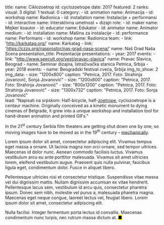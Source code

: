 title:
    name: Ciklozoetrop
id: cyclozoetrope
date: 2017
featured: 2
ranks:
    visual: 3
    digital: 1
    textual: 0
category: 
    - id: animation
      name: Animacija
    - id: workshop
      name: Radionica
    - id: installation
      name: Instalacije + performansi
    - id: interactive
      name: Interaktivna umetnost + dizajn
role:
    - id: maker
      name: Mejker koautor
    - id: educator
      name: Edukator
    - id: animator
      name: Animator
medium:
    - id: installation
      name: Mašina za instalacije
    - id: performance
      name: Performans
    - id: workshop
      name: Radionica
team:
    - link: 'http://karkatag.org/'
      name: Karkatag
    - link: 'https://czzs.org/nasprostor/nas-grad-nasa-scena/'
      name: Naš Grad Naša Scena
presentation_title: Prezentacije
presentations:
    - year: 2017
      events:
        - link: "http://www.seecult.org/vest/pravac-slavica"
          name: Pravac Slavica, Beograd
        - name: Seminar dizajna, Istraživačka stanica Petnica, Srbija
    - year: 2018
      events:
        - name: Beogradski festival cveća, Srbija
img_to_show: 2       
img_data:
    - size: "1200x800"
      caption: "Petnica, 2017. Foto: Strahinja Jovanović, Sonja Jovanović"
    - size: "1200x800"
      caption: "Petnica, 2017. Foto: Strahinja Jovanović"
    - size: "800x1200"
      caption: "Petnica, 2017. Foto: Strahinja Jovanović"
    - size: "1300x732"
      caption: "Petnica, 2017. Foto: Sonja Jovanović"   
lead: "Napisati na srpskom: Half-bicycle, half-<a href='https://en.wikipedia.org/wiki/Zoetrope' target='_blank'>zoetrope</a>, cyclozoetrope is a centaur machine. Originally conceived as a kinetic monument to dying cinemas of Belgrade, it grew into a unique workshop and installation tool for hand-drawn animation and printed GIFs."

In the 21<sup>st</sup> century Serbia film theaters are getting shut down one by one, so moving images have to
be moved as in the 19<sup>th</sup> century – <a href='https://en.wikipedia.org/wiki/Precursors_of_film' target='_blank'>mechanically</a>.

Lorem ipsum dolor sit amet, consectetur adipiscing elit. Vivamus tempus eget massa a ornare. Ut lacinia magna non orci ornare, sed tempor ultrices. Maecenas id dolor nunc. Aenean commodo facilisis luctus. Vivamus vestibulum arcu eu ante porttitor malesuada. Vivamus sit amet ultricies lorem, eleifend vestibulum augue. Praesent quis nulla pulvinar, faucibus ligula eget, condimentum dolor. Fusce in aliquet libero.

Pellentesque ultricies nisi et consectetur tristique. Suspendisse vitae massa vel dui dignissim mattis. Nullam dignissim accumsan ex vitae hendrerit. Pellentesque lacus sem, vestibulum id arcu quis, consectetur pharetra ipsum. Donec sem nibh, molestie vel purus a, malesuada pharetra magna. Maecenas eget neque congue, laoreet lectus vel, feugiat libero. Lorem ipsum dolor sit amet, consectetur adipiscing elit.

Nulla facilisi. Integer fermentum porta lectus id convallis. Maecenas condimentum nunc turpis, nec rutrum massa dictum at. <mark>&#9632;</mark>
